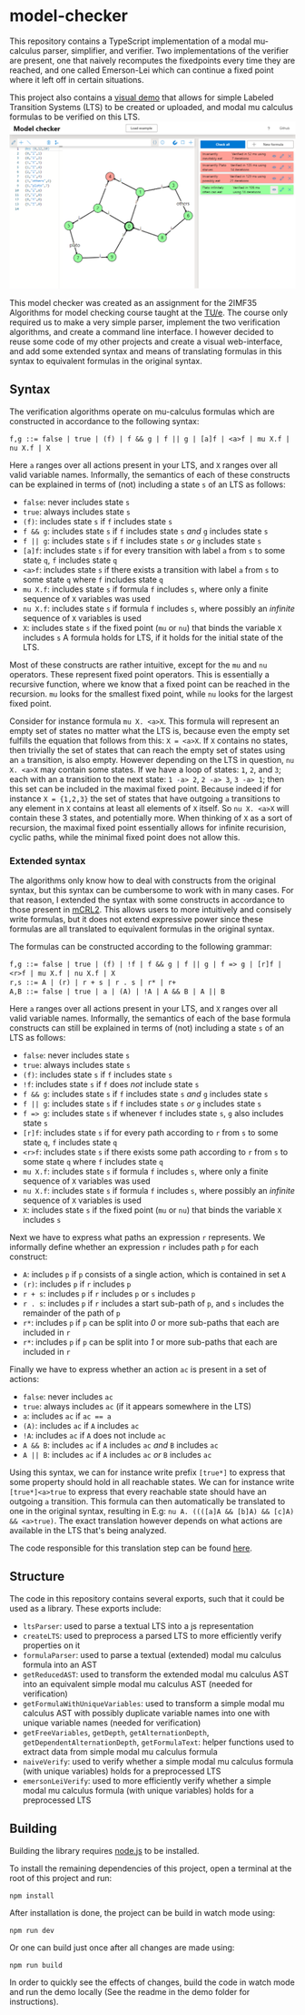 # model-checker

This repository contains a TypeScript implementation of a modal mu-calculus parser, simplifier, and verifier. Two implementations of the verifier are present, one that naively recomputes the fixedpoints every time they are reached, and one called Emerson-Lei which can continue a fixed point where it left off in certain situations.

This project also contains a [visual demo](https://github.com/TarVK/model-checker) that allows for simple Labeled Transition Systems (LTS) to be created or uploaded, and modal mu calculus formulas to be verified on this LTS.
![Screenshot](./screenshot.png)

This model checker was created as an assignment for the 2IMF35 Algorithms for model checking course taught at the [TU/e](https://www.tue.nl/en/). The course only required us to make a very simple parser, implement the two verification algorithms, and create a command line interface. I however decided to reuse some code of my other projects and create a visual web-interface, and add some extended syntax and means of translating formulas in this syntax to equivalent formulas in the original syntax.

## Syntax

The verification algorithms operate on mu-calculus formulas which are constructed in accordance to the following syntax:

```
f,g ::= false | true | (f) | f && g | f || g | [a]f | <a>f | mu X.f | nu X.f | X
```

Here `a` ranges over all actions present in your LTS, and `X` ranges over all valid variable names.
Informally, the semantics of each of these constructs can be explained in terms of (not) including a state `s` of an LTS as follows:

-   `false`: never includes state `s`
-   `true`: always includes state `s`
-   `(f)`: includes state `s` if `f` includes state `s`
-   `f && g`: includes state `s` if `f` includes state `s` _and_ `g` includes state `s`
-   `f || g`: includes state `s` if `f` includes state `s` _or_ `g` includes state `s`
-   `[a]f`: includes state `s` if for every transition with label `a` from `s` to some state `q`, `f` includes state `q`
-   `<a>f`: includes state `s` if there exists a transition with label `a` from `s` to some state `q` where `f` includes state `q`
-   `mu X.f`: includes state `s` if formula `f` includes `s`, where only a finite sequence of `X` variables was used
-   `nu X.f`: includes state `s` if formula `f` includes `s`, where possibly an _infinite_ sequence of `X` variables is used
-   `X`: includes state `s` if the fixed point (`mu` or `nu`) that binds the variable `X` includes `s`
    A formula holds for LTS, if it holds for the initial state of the LTS.

Most of these constructs are rather intuitive, except for the `mu` and `nu` operators. These represent fixed point operators. This is essentially a recursive function, where we know that a fixed point can be reached in the recursion. `mu` looks for the smallest fixed point, while `nu` looks for the largest fixed point.

Consider for instance formula `mu X. <a>X`. This formula will represent an empty set of states no matter what the LTS is, because even the empty set fulfills the equation that follows from this: `X = <a>X`. If `X` contains no states, then trivially the set of states that can reach the empty set of states using an `a` transition, is also empty. However depending on the LTS in question, `nu X. <a>X` may contain some states. If we have a loop of states: `1`, `2`, and `3`; each with an a transition to the next state: `1 -a> 2`, `2 -a> 3`, `3 -a> 1`; then this set can be included in the maximal fixed point. Because indeed if for instance `X = {1,2,3}` the set of states that have outgoing `a` transitions to any element in `X` contains at least all elements of `X` itself. So `nu X. <a>X` will contain these 3 states, and potentially more. When thinking of `X` as a sort of recursion, the maximal fixed point essentially allows for infinite recurision, cyclic paths, while the minimal fixed point does not allow this.

### Extended syntax

The algorithms only know how to deal with constructs from the original syntax, but this syntax can be cumbersome to work with in many cases. For that reason, I extended the syntax with some constructs in accordance to those present in [mCRL2](https://www.mcrl2.org/). This allows users to more intuitively and consisely write formulas, but it does not extend expressive power since these formulas are all translated to equivalent formulas in the original syntax.

The formulas can be constructed according to the following grammar:

```
f,g ::= false | true | (f) | !f | f && g | f || g | f => g | [r]f | <r>f | mu X.f | nu X.f | X
r,s ::= A | (r) | r + s | r . s | r* | r+
A,B ::= false | true | a | (A) | !A | A && B | A || B
```

Here `a` ranges over all actions present in your LTS, and `X` ranges over all valid variable names.
Informally, the semantics of each of the base formula constructs can still be explained in terms of (not) including a state `s` of an LTS as follows:

-   `false`: never includes state `s`
-   `true`: always includes state `s`
-   `(f)`: includes state `s` if `f` includes state `s`
-   `!f`: includes state `s` if `f` does _not_ include state `s`
-   `f && g`: includes state `s` if `f` includes state `s` _and_ `g` includes state `s`
-   `f || g`: includes state `s` if `f` includes state `s` _or_ `g` includes state `s`
-   `f => g`: includes state `s` if whenever `f` includes state `s`, `g` also includes state `s`
-   `[r]f`: includes state `s` if for every path according to `r` from `s` to some state `q`, `f` includes state `q`
-   `<r>f`: includes state `s` if there exists some path according to `r` from `s` to some state `q` where `f` includes state `q`
-   `mu X.f`: includes state `s` if formula `f` includes `s`, where only a finite sequence of `X` variables was used
-   `nu X.f`: includes state `s` if formula `f` includes `s`, where possibly an _infinite_ sequence of `X` variables is used
-   `X`: includes state `s` if the fixed point (`mu` or `nu`) that binds the variable `X` includes `s`

Next we have to express what paths an expression `r` represents. We informally define whether an expression `r` includes path `p` for each construct:

-   `A`: includes `p` if `p` consists of a single action, which is contained in set `A`
-   `(r)`: includes `p` if `r` includes `p`
-   `r + s`: includes `p` if `r` includes `p` or `s` includes `p`
-   `r . s`: includes `p` if `r` includes a start sub-path of `p`, and `s` includes the remainder of the path of `p`
-   `r*`: includes `p` if `p` can be split into _0_ or more sub-paths that each are included in `r`
-   `r*`: includes `p` if `p` can be split into _1_ or more sub-paths that each are included in `r`

Finally we have to express whether an action `ac` is present in a set of actions:

-   `false`: never includes `ac`
-   `true`: always includes `ac` (if it appears somewhere in the LTS)
-   `a`: includes `ac` if `ac == a`
-   `(A)`: includes `ac` if `A` includes `ac`
-   `!A`: includes `ac` if `A` does not include `ac`
-   `A && B`: includes `ac` if `A` includes `ac` _and_ `B` includes `ac`
-   `A || B`: includes `ac` if `A` includes `ac` _or_ `B` includes `ac`

Using this syntax, we can for instance write prefix `[true*]` to express that some property should hold in all reachable states. We can for instance write `[true*]<a>true` to express that every reachable state should have an outgoing `a` transition.
This formula can then automatically be translated to one in the original syntax, resulting in E.g: `nu A. ((([a]A && [b]A) && [c]A) && <a>true)`. The exact translation however depends on what actions are available in the LTS that's being analyzed.

The code responsible for this translation step can be found [here](https://github.com/TarVK/model-checker/blob/main/src/formula/getReducedAST.ts).

## Structure

The code in this repository contains several exports, such that it could be used as a library.
These exports include:

-   `ltsParser`: used to parse a textual LTS into a js representation
-   `createLTS`: used to preprocess a parsed LTS to more efficiently verify properties on it
-   `formulaParser`: used to parse a textual (extended) modal mu calculus formula into an AST
-   `getReducedAST`: used to transform the extended modal mu calculus AST into an equivalent simple modal mu calculus AST (needed for verification)
-   `getFormulaWithUniqueVariables`: used to transform a simple modal mu calculus AST with possibly duplicate variable names into one with unique variable names (needed for verification)
-   `getFreeVariables`, `getDepth`, `getAlternationDepth`, `getDependentAlternationDepth`, `getFormulaText`: helper functions used to extract data from simple modal mu calculus formula
-   `naiveVerify`: used to verify whether a simple modal mu calculus formula (with unique variables) holds for a preprocessed LTS
-   `emersonLeiVerify`: used to more efficiently verify whether a simple modal mu calculus formula (with unique variables) holds for a preprocessed LTS

## Building

Building the library requires [node.js](https://nodejs.org/en/) to be installed.

To install the remaining dependencies of this project, open a terminal at the root of this project and run:

```
npm install
```

After installation is done, the project can be build in watch mode using:

```
npm run dev
```

Or one can build just once after all changes are made using:

```
npm run build
```

In order to quickly see the effects of changes, build the code in watch mode and run the demo locally (See the readme in the demo folder for instructions).
